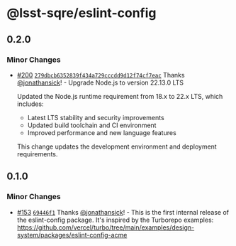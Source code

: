 # @lsst-sqre/eslint-config

## 0.2.0

### Minor Changes

- [#200](https://github.com/lsst-sqre/squareone/pull/200) [`279dbcb6352839f434a729cccdd9d12f74cf7eac`](https://github.com/lsst-sqre/squareone/commit/279dbcb6352839f434a729cccdd9d12f74cf7eac) Thanks [@jonathansick](https://github.com/jonathansick)! - Upgrade Node.js to version 22.13.0 LTS

  Updated the Node.js runtime requirement from 18.x to 22.x LTS, which includes:

  - Latest LTS stability and security improvements
  - Updated build toolchain and CI environment
  - Improved performance and new language features

  This change updates the development environment and deployment requirements.

## 0.1.0

### Minor Changes

- [#153](https://github.com/lsst-sqre/squareone/pull/153) [`69446f1`](https://github.com/lsst-sqre/squareone/commit/69446f1c3e1cca7c3961439825679f0851826f6f) Thanks [@jonathansick](https://github.com/jonathansick)! - This is the first internal release of the eslint-config package. It's inspired by the Turborepo examples: https://github.com/vercel/turbo/tree/main/examples/design-system/packages/eslint-config-acme
